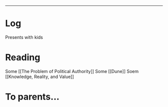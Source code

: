 
---

# Log

Presents with kids

# Reading
Some [[The Problem of Political Authority]]
Some [[Dune]]
Soem [[Knowledge, Reality, and Value]]

# To parents... 


